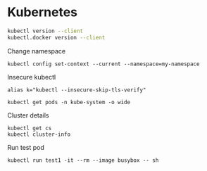 # Kubernetes

```bash
kubectl version --client
kubectl.docker version --client
```

Change namespace
```
kubectl config set-context --current --namespace=my-namespace
```

Insecure kubectl
```
alias k="kubectl --insecure-skip-tls-verify"
```


```
kubectl get pods -n kube-system -o wide
```

Cluster details
```
kubectl get cs
kubectl cluster-info
```

Run test pod
```
kubectl run test1 -it --rm --image busybox -- sh
```
